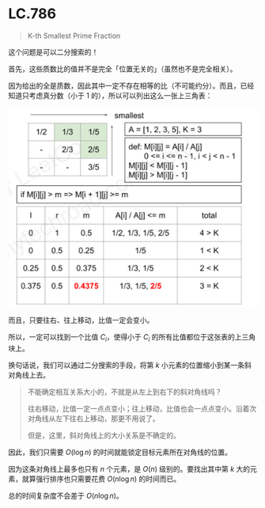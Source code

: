 # LC.786

> K-th Smallest Prime Fraction

这个问题是可以二分搜索的！

首先，这些质数比的值并不是完全「位置无关的」（虽然也不是完全相关）。

因为给出的全是质数，因此其中一定不存在相等的比（不可能约分）。而且，已经知道只考虑真分数（小于 1 的），所以可以列出这么一张上三角表：

![image](notes.assets/430d8e33-d715-4f7c-8849-1bedf8a36b66_1600962077.976813.png)

而且，只要往右、往上移动，比值一定会变小。

所以，一定可以找到一个比值 $C_i$，使得小于 $C_i$ 的所有比值都位于这张表的上三角块上。

换句话说，我们可以通过二分搜索的手段，将第 $k$ 小元素的位置缩小到某一条斜对角线上去。

> 不能确定相互关系大小的，不就是从左上到右下的斜对角线吗？
>
> 往右移动，比值一定一点点变小；往上移动，比值也会一点点变小。沿着次对角线从左下往右上移动，那更不用说了。
>
> 但是，这里，斜对角线上的大小关系是不确定的。

因此，我们只需要 $O(\log n)$ 的时间就能锁定目标元素所在对角线的位置。

因为这条对角线上最多也只有 $n$ 个元素，是 $O(n)$ 级别的。要找出其中第 $k$ 大的元素，就算强行排序也只需要花费 $O(n \log n)$ 的时间而已。

总的时间复杂度不会差于 $O(n \log n)$。